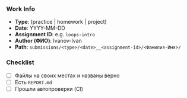 ### Work Info
- **Type**: (practice | homework | project)
- **Date**: YYYY-MM-DD
- **Assignment ID**: e.g. `loops-intro`
- **Author (ФИО)**: Ivanov-Ivan
- **Path**: `submissions/<type>/<date>__<assignment-id>/<Фамилия-Имя>/`

### Checklist
- [ ] Файлы на своих местах и названы верно
- [ ] Есть `REPORT.md`
- [ ] Прошли автопроверки (CI)
